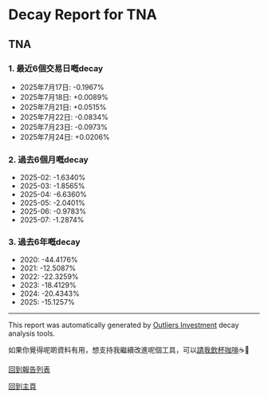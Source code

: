 # Decay Report for TNA

## TNA

### 1. 最近6個交易日嘅decay

- 2025年7月17日: -0.1967%
- 2025年7月18日: +0.0089%
- 2025年7月21日: +0.0515%
- 2025年7月22日: -0.0834%
- 2025年7月23日: -0.0973%
- 2025年7月24日: +0.0206%

### 2. 過去6個月嘅decay

- 2025-02: -1.6340%
- 2025-03: -1.8565%
- 2025-04: -6.6360%
- 2025-05: -2.0401%
- 2025-06: -0.9783%
- 2025-07: -1.2874%

### 3. 過去6年嘅decay

- 2020: -44.4176%
- 2021: -12.5087%
- 2022: -22.3259%
- 2023: -18.4129%
- 2024: -20.4343%
- 2025: -15.1257%

------------------------------
This report was automatically generated by [Outliers Investment](https://outliersecon.github.io/Outliers-Investment/) decay analysis tools.

如果你覺得呢啲資料有用，想支持我繼續改進呢個工具，可以[請我飲杯咖啡](https://buymeacoffee.com/outliersecon)☕🙏

[回到報告列表](https://outliersecon.github.io/Outliers-Investment/reports/reports_public)

[回到主頁](https://outliersecon.github.io/Outliers-Investment/)